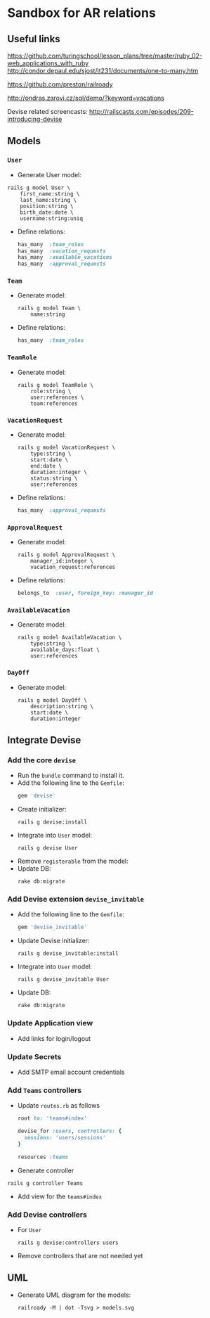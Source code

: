 #   Sandbox for AR relations

##  Useful links
https://github.com/turingschool/lesson_plans/tree/master/ruby_02-web_applications_with_ruby
http://condor.depaul.edu/sjost/it231/documents/one-to-many.htm

https://github.com/preston/railroady

http://ondras.zarovi.cz/sql/demo/?keyword=vacations

Devise related screencasts:
http://railscasts.com/episodes/209-introducing-devise


##  Models
### `User`
- Generate User model:
```
rails g model User \
    first_name:string \
    last_name:string \
    position:string \
    birth_date:date \
    username:string:uniq
```
- Define relations:
  ```ruby
  has_many  :team_roles
  has_many  :vacation_requests
  has_many  :available_vacations
  has_many  :approval_requests
  ```


### `Team`
- Generate model:
  ```
  rails g model Team \
      name:string
  ```
- Define relations:
  ```ruby
  has_many  :team_roles
  ```


### `TeamRole`
- Generate model:
  ```
  rails g model TeamRole \
      role:string \
      user:references \
      team:references
  ```


### `VacationRequest`
- Generate model:
  ```
  rails g model VacationRequest \
      type:string \
      start:date \
      end:date \
      duration:integer \
      status:string \
      user:references
  ```
- Define relations:
  ```ruby
  has_many  :approval_requests
  ```


### `ApprovalRequest`

- Generate model:
  ```
  rails g model ApprovalRequest \
      manager_id:integer \
      vacation_request:references
  ```
- Define relations:
  ```ruby
  belongs_to  :user, foreign_key: :manager_id
  ```


### `AvailableVacation`
- Generate model:
  ```
  rails g model AvailableVacation \
      type:string \
      available_days:float \
      user:references
  ```


### `DayOff`
- Generate model:
  ```
  rails g model DayOff \
      description:string \
      start:date \
      duration:integer
  ```



##  Integrate Devise
### Add the core `devise`
- Run the `bundle` command to install it.
- Add the following line to the `Gemfile`:
  ```ruby
  gem 'devise'
  ```
- Create initializer:
  ```
  rails g devise:install
  ```
- Integrate into `User` model:
  ```
  rails g devise User
  ```
- Remove `registerable` from the model:
- Update DB:
  ```
  rake db:migrate
  ```


### Add Devise extension `devise_invitable`
- Add the following line to the `Gemfile`:
  ```ruby
  gem 'devise_invitable'
  ```
- Update Devise initializer:
  ```
  rails g devise_invitable:install
  ```
- Integrate into `User` model:
  ```
  rails g devise_invitable User
  ```
- Update DB:
  ```
  rake db:migrate
  ```


### Update Application view
- Add links for login/logout


### Update Secrets
- Add SMTP email account credentials


### Add `Teams` controllers
- Update `routes.rb` as follows
  ```ruby
  root to: 'teams#index'

  devise_for :users, controllers: {
    sessions: 'users/sessions'
  }

  resources :teams
  ```
- Generate controller
```
rails g controller Teams
```
- Add view for the `teams#index`


### Add Devise controllers
- For `User`
  ```
  rails g devise:controllers users
  ```
- Remove controllers that are not needed yet


##  UML
- Generate UML diagram for the models:
  ```
  railroady -M | dot -Tsvg > models.svg
  ```
